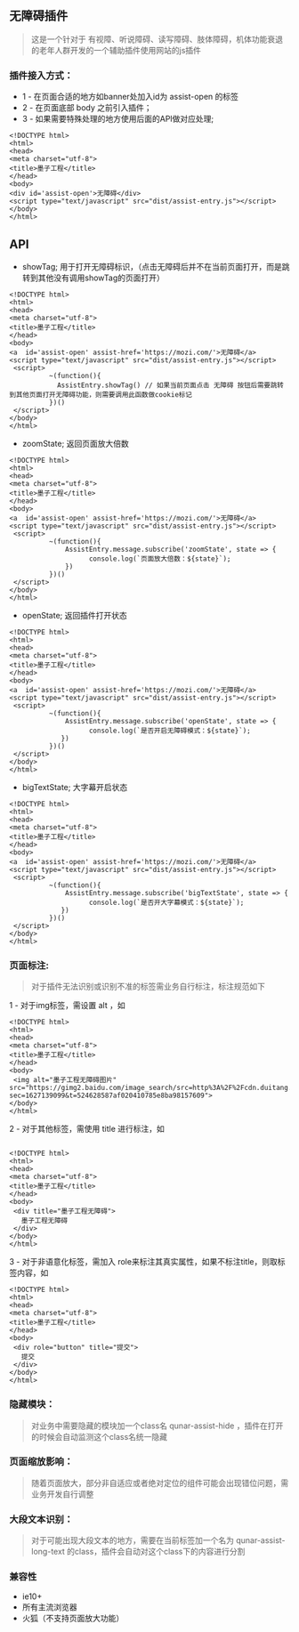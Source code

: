 ## 无障碍插件
> 这是一个针对于 有视障、听说障碍、读写障碍、肢体障碍，机体功能衰退的老年人群开发的一个辅助插件使用网站的js插件

### 插件接入方式：
*  1 - 在页面合适的地方如banner处加入id为 assist-open 的标签
*  2 - 在页面底部 body 之前引入插件；
*  3 - 如果需要特殊处理的地方使用后面的API做对应处理;

```
<!DOCTYPE html>
<html>
<head>
<meta charset="utf-8">
<title>墨子工程</title>
</head>
<body>
<div id='assist-open'>无障碍</div>
<script type="text/javascript" src="dist/assist-entry.js"></script>
</body>
</html>
```

## API

- showTag;   用于打开无障碍标识，（点击无障碍后并不在当前页面打开，而是跳转到其他没有调用showTag的页面打开）
```
<!DOCTYPE html>
<html>
<head>
<meta charset="utf-8">
<title>墨子工程</title>
</head>
<body>
<a  id='assist-open' assist-href='https://mozi.com/'>无障碍</a>
<script type="text/javascript" src="dist/assist-entry.js"></script>
 <script>
          ~(function(){
            AssistEntry.showTag() // 如果当前页面点击 无障碍 按钮后需要跳转到其他页面打开无障碍功能，则需要调用此函数做cookie标记
          })()
 </script>
</body>
</html>
```
- zoomState;    返回页面放大倍数
```
<!DOCTYPE html>
<html>
<head>
<meta charset="utf-8">
<title>墨子工程</title>
</head>
<body>
<a  id='assist-open' assist-href='https://mozi.com/'>无障碍</a>
<script type="text/javascript" src="dist/assist-entry.js"></script>
 <script>
          ~(function(){
              AssistEntry.message.subscribe('zoomState', state => {
                    console.log(`页面放大倍数：${state}`);
              })
          })()
 </script>
</body>
</html>
```
- openState;    返回插件打开状态

```
<!DOCTYPE html>
<html>
<head>
<meta charset="utf-8">
<title>墨子工程</title>
</head>
<body>
<a  id='assist-open' assist-href='https://mozi.com/'>无障碍</a>
<script type="text/javascript" src="dist/assist-entry.js"></script>
 <script>
          ~(function(){
              AssistEntry.message.subscribe('openState', state => {
                    console.log(`是否开启无障碍模式：${state}`);
             })
          })()
 </script>
</body>
</html>
```

- bigTextState;    大字幕开启状态


```
<!DOCTYPE html>
<html>
<head>
<meta charset="utf-8">
<title>墨子工程</title>
</head>
<body>
<a  id='assist-open' assist-href='https://mozi.com/'>无障碍</a>
<script type="text/javascript" src="dist/assist-entry.js"></script>
 <script>
          ~(function(){
              AssistEntry.message.subscribe('bigTextState', state => {
                    console.log(`是否开大字幕模式：${state}`);
             })
          })()
 </script>
</body>
</html>
```


### 页面标注: 
> 对于插件无法识别或识别不准的标签需业务自行标注，标注规范如下

1 - 对于img标签，需设置 alt ，如

```
<!DOCTYPE html>
<html>
<head>
<meta charset="utf-8">
<title>墨子工程</title>
</head>
<body>
 <img alt="墨子工程无障碍图片" src="https://gimg2.baidu.com/image_search/src=http%3A%2F%2Fcdn.duitang.com%2Fuploads%2Fblog%2F201306%2F25%2F20130625150506_fiJ2r.jpeg&refer=http%3A%2F%2Fcdn.duitang.com&app=2002&size=f9999,10000&q=a80&n=0&g=0n&fmt=jpeg?sec=1627139099&t=524628587af020410785e8ba98157609">
</body>
</html>
```

2 - 对于其他标签，需使用 title 进行标注，如

```

<!DOCTYPE html>
<html>
<head>
<meta charset="utf-8">
<title>墨子工程</title>
</head>
<body>
 <div title="墨子工程无障碍">
   墨子工程无障碍
 </div>
</body>
</html>
```

3 - 对于非语意化标签，需加入 role来标注其真实属性，如果不标注title，则取标签内容，如

```
<!DOCTYPE html>
<html>
<head>
<meta charset="utf-8">
<title>墨子工程</title>
</head>
<body>
 <div role="button" title="提交">
   提交
 </div>
</body>
</html>
```

### 隐藏模块：
> 对业务中需要隐藏的模块加一个class名  qunar-assist-hide ，插件在打开的时候会自动监测这个class名统一隐藏

### 页面缩放影响：
>  随着页面放大，部分非自适应或者绝对定位的组件可能会出现错位问题，需业务开发自行调整

### 大段文本识别：
>  对于可能出现大段文本的地方，需要在当前标签加一个名为 qunar-assist-long-text 的class，插件会自动对这个class下的内容进行分割





### 兼容性

- ie10+
- 所有主流浏览器
- 火狐（不支持页面放大功能）
